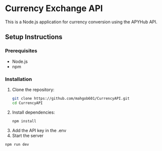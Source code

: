 # Currency Exchange API

This is a Node.js application for currency conversion using the APYHub API.

## Setup Instructions

### Prerequisites
- Node.js
- npm

### Installation

1. Clone the repository:
   ```sh
   git clone https://github.com/mahgob601/CurrencyAPI.git
   cd CurrencyAPI
2. Install dependencies:
   ```sh
   npm install
3. Add the API key in the .env
4.  Start the server
   ```sh
   npm run dev
